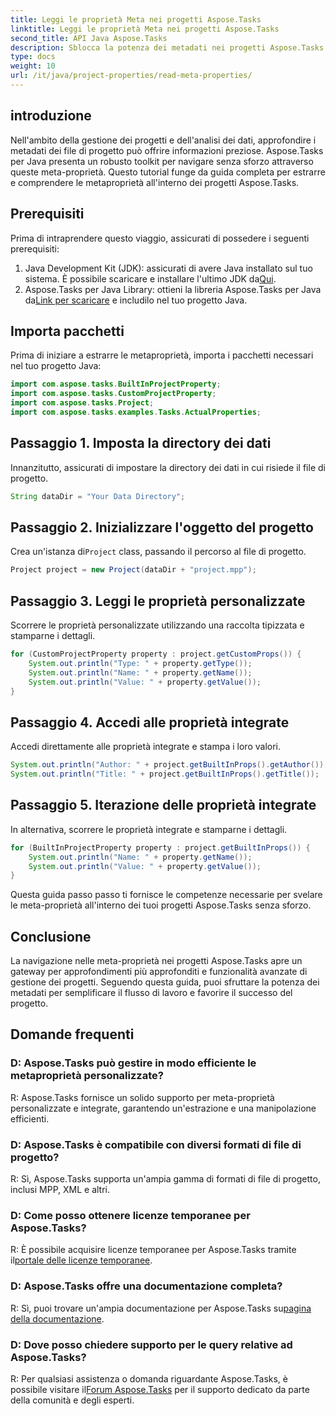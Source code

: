 ```yaml
---
title: Leggi le proprietà Meta nei progetti Aspose.Tasks
linktitle: Leggi le proprietà Meta nei progetti Aspose.Tasks
second_title: API Java Aspose.Tasks
description: Sblocca la potenza dei metadati nei progetti Aspose.Tasks con questo tutorial completo. Impara a estrarre e sfruttare le metaproprietà senza sforzo.
type: docs
weight: 10
url: /it/java/project-properties/read-meta-properties/
---
```

## introduzione
Nell'ambito della gestione dei progetti e dell'analisi dei dati, approfondire i metadati dei file di progetto può offrire informazioni preziose. Aspose.Tasks per Java presenta un robusto toolkit per navigare senza sforzo attraverso queste meta-proprietà. Questo tutorial funge da guida completa per estrarre e comprendere le metaproprietà all'interno dei progetti Aspose.Tasks.
## Prerequisiti
Prima di intraprendere questo viaggio, assicurati di possedere i seguenti prerequisiti:
1.  Java Development Kit (JDK): assicurati di avere Java installato sul tuo sistema. È possibile scaricare e installare l'ultimo JDK da[Qui](https://www.oracle.com/java/technologies/javase-jdk11-downloads.html).
2.  Aspose.Tasks per Java Library: ottieni la libreria Aspose.Tasks per Java da[Link per scaricare](https://releases.aspose.com/tasks/java/) e includilo nel tuo progetto Java.

## Importa pacchetti
Prima di iniziare a estrarre le metaproprietà, importa i pacchetti necessari nel tuo progetto Java:
```java
import com.aspose.tasks.BuiltInProjectProperty;
import com.aspose.tasks.CustomProjectProperty;
import com.aspose.tasks.Project;
import com.aspose.tasks.examples.Tasks.ActualProperties;
```

## Passaggio 1. Imposta la directory dei dati
Innanzitutto, assicurati di impostare la directory dei dati in cui risiede il file di progetto.
```java
String dataDir = "Your Data Directory";
```
## Passaggio 2. Inizializzare l'oggetto del progetto
 Crea un'istanza di`Project` class, passando il percorso al file di progetto.
```java
Project project = new Project(dataDir + "project.mpp");
```
## Passaggio 3. Leggi le proprietà personalizzate
Scorrere le proprietà personalizzate utilizzando una raccolta tipizzata e stamparne i dettagli.
```java
for (CustomProjectProperty property : project.getCustomProps()) {
    System.out.println("Type: " + property.getType());
    System.out.println("Name: " + property.getName());
    System.out.println("Value: " + property.getValue());
}
```
## Passaggio 4. Accedi alle proprietà integrate
Accedi direttamente alle proprietà integrate e stampa i loro valori.
```java
System.out.println("Author: " + project.getBuiltInProps().getAuthor());
System.out.println("Title: " + project.getBuiltInProps().getTitle());
```
## Passaggio 5. Iterazione delle proprietà integrate
In alternativa, scorrere le proprietà integrate e stamparne i dettagli.
```java
for (BuiltInProjectProperty property : project.getBuiltInProps()) {
    System.out.println("Name: " + property.getName());
    System.out.println("Value: " + property.getValue());
}
```
Questa guida passo passo ti fornisce le competenze necessarie per svelare le meta-proprietà all'interno dei tuoi progetti Aspose.Tasks senza sforzo.

## Conclusione
La navigazione nelle meta-proprietà nei progetti Aspose.Tasks apre un gateway per approfondimenti più approfonditi e funzionalità avanzate di gestione dei progetti. Seguendo questa guida, puoi sfruttare la potenza dei metadati per semplificare il flusso di lavoro e favorire il successo del progetto.
## Domande frequenti
### D: Aspose.Tasks può gestire in modo efficiente le metaproprietà personalizzate?
R: Aspose.Tasks fornisce un solido supporto per meta-proprietà personalizzate e integrate, garantendo un'estrazione e una manipolazione efficienti.
### D: Aspose.Tasks è compatibile con diversi formati di file di progetto?
R: Sì, Aspose.Tasks supporta un'ampia gamma di formati di file di progetto, inclusi MPP, XML e altri.
### D: Come posso ottenere licenze temporanee per Aspose.Tasks?
 R: È possibile acquisire licenze temporanee per Aspose.Tasks tramite il[portale delle licenze temporanee](https://purchase.aspose.com/temporary-license/).
### D: Aspose.Tasks offre una documentazione completa?
 R: Sì, puoi trovare un'ampia documentazione per Aspose.Tasks su[pagina della documentazione](https://reference.aspose.com/tasks/java/).
### D: Dove posso chiedere supporto per le query relative ad Aspose.Tasks?
 R: Per qualsiasi assistenza o domanda riguardante Aspose.Tasks, è possibile visitare il[Forum Aspose.Tasks](https://forum.aspose.com/c/tasks/15) per il supporto dedicato da parte della comunità e degli esperti.